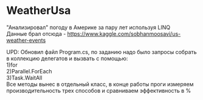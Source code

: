 # WeatherUsa
"Анализировал" погоду в Америке за пару лет используя LINQ    
Данные брал отсюда - https://www.kaggle.com/sobhanmoosavi/us-weather-events

UPD: Обновил файл Program.cs, по заданию надо было запросы собрать в коллекцию делегатов и вызвать с помощью:  
1)for  
2)Parallel.ForEach  
3)Task.WaitAll  
Все методы вынес в отдельный класс, в конце работы проги измеряем производительность трех способов и сравниваем эффективность в %
